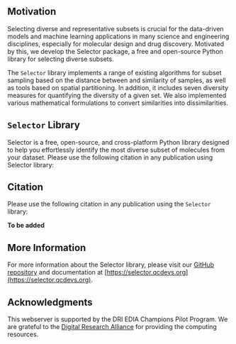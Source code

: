 ## Motivation

Selecting diverse and representative subsets is crucial for the data-driven models and machine learning applications in many science and engineering disciplines, especially for molecular design and drug discovery. Motivated by this, we develop the Selector package, a free and open-source Python library for selecting diverse subsets.

The `Selector` library implements a range of existing algorithms for subset sampling based on the distance between and similarity of samples, as well as tools based on spatial partitioning. In addition, it includes seven diversity measures for quantifying the diversity of a given set. We also implemented various mathematical formulations to convert similarities into dissimilarities.

## `Selector` Library

Selector is a free, open-source, and cross-platform Python library designed to help you effortlessly identify the most diverse subset of molecules from your dataset. Please use the following citation in any publication using Selector library:

## Citation
Please use the following citation in any publication using the `Selector` library:

**To be added**

## More Information

For more information about the Selector library, please visit our [GitHub repository](https://github.com/qcdevs/selector) and documentation at [https://selector.qcdevs.org](https://selector.qcdevs.org).

## Acknowledgments

This webserver is supported by the DRI EDIA Champions Pilot Program. We are grateful to the [Digital Research Alliance](https://alliancecan.ca/) for providing the computing resources.
